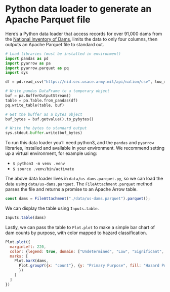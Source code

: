 # Python data loader to generate an Apache Parquet file

Here’s a Python data loader that access records for over 91,000 dams from the [National Inventory of Dams](https://nid.sec.usace.army.mil/#/), limits the data to only four columns, then outputs an Apache Parquet file to standard out.

```python
# Load libraries (must be installed in environment)
import pandas as pd
import pyarrow as pa
import pyarrow.parquet as pq
import sys

df = pd.read_csv("https://nid.sec.usace.army.mil/api/nation/csv", low_memory=False, skiprows=1).loc[:, ["Dam Name", "Primary Purpose", "Primary Dam Type", "Hazard Potential Classification"]]

# Write pandas DataFrame to a temporary object
buf = pa.BufferOutputStream()
table = pa.Table.from_pandas(df)
pq.write_table(table, buf)

# Get the buffer as a bytes object
buf_bytes = buf.getvalue().to_pybytes()

# Write the bytes to standard output
sys.stdout.buffer.write(buf_bytes)
```

<div class="note">

To run this data loader you’ll need python3, and the `pandas` and `pyarrow` libraries, installed and available in your environment. We recommend setting up a virtual environment, for example using:

- `$ python3 -m venv .venv`
- `$ source .venv/bin/activate`

</div>

The above data loader lives in `data/us-dams.parquet.py`, so we can load the data using `data/us-dams.parquet`. The `FileAttachment.parquet` method parses the file and returns a promise to an Apache Arrow table.

```js echo
const dams = FileAttachment("./data/us-dams.parquet").parquet();
```

We can display the table using `Inputs.table`.

```js echo
Inputs.table(dams)
```

Lastly, we can pass the table to `Plot.plot` to make a simple bar chart of dam counts by purpose, with color mapped to hazard classification.

```js echo
Plot.plot({
  marginLeft: 220,
  color: {legend: true, domain: ["Undetermined", "Low", "Significant", "High"]},
  marks: [
    Plot.barX(dams,
      Plot.groupY({x: "count"}, {y: "Primary Purpose", fill: "Hazard Potential Classification", sort: {y: "x", reverse: true}
      })
    )
  ]
})
```
